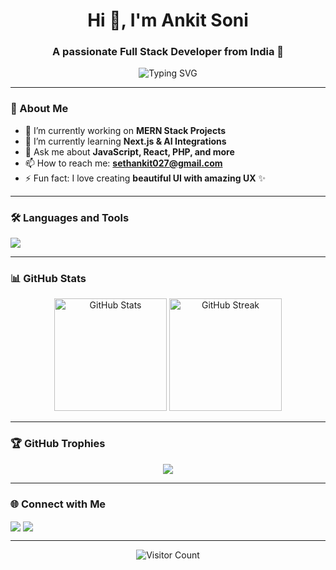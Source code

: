 <!-- Profile Header -->
<h1 align="center">Hi 👋, I'm Ankit Soni</h1>
<h3 align="center">A passionate Full Stack Developer from India 🚀</h3>

<!-- Typing Animation -->
<p align="center">
  <img src="https://readme-typing-svg.herokuapp.com?font=Fira+Code&size=22&duration=3000&pause=1000&color=F75C7E&center=true&vCenter=true&width=450&lines=Full+Stack+Developer;MERN+Stack+Enthusiast;Open+Source+Contributor;Lifelong+Learner" alt="Typing SVG" />
</p>

---

### 🌟 About Me
- 🔭 I’m currently working on **MERN Stack Projects**
- 🌱 I’m currently learning **Next.js & AI Integrations**
- 💬 Ask me about **JavaScript, React, PHP, and more**
- 📫 How to reach me: **sethankit027@gmail.com**
- ⚡ Fun fact: I love creating **beautiful UI with amazing UX** ✨

---

### 🛠️ Languages and Tools
<p align="left"> 
  <img src="https://skillicons.dev/icons?i=html,css,js,react,nextjs,nodejs,express,mongodb,php,java,python,mysql,git,github,vscode,tailwind" />
</p>

---

### 📊 GitHub Stats
<p align="center">
  <img src="https://github-readme-stats.vercel.app/api?username=AnkitSoni&show_icons=true&theme=radical" alt="GitHub Stats" height="180px"/>
  <img src="https://github-readme-streak-stats.herokuapp.com/?user=AnkitSoni&theme=radical" alt="GitHub Streak" height="180px"/>
</p>

---

### 🏆 GitHub Trophies
<p align="center"> 
  <img src="https://github-profile-trophy.vercel.app/?username=AnkitSoni&theme=radical&no-frame=true&margin-w=15&margin-h=15" />
</p>

---

### 🌐 Connect with Me
<p align="left">
  <a href="https://linkedin.com/in/ankit-soni" target="blank"><img align="center" src="https://skillicons.dev/icons?i=linkedin" /></a>
  <a href="mailto:sethankit027@gmail.com" target="blank"><img align="center" src="https://skillicons.dev/icons?i=gmail" /></a>
</p>

---

<p align="center">
  <img src="https://visitor-badge.laobi.icu/badge?page_id=AnkitSoni" alt="Visitor Count"/>
</p>
